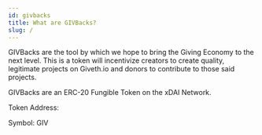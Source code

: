 ```yaml
---
id: givbacks
title: What are GIVBacks?
slug: /
---
```

GIVBacks are the tool by which we hope to bring the Giving Economy to the next level. This is a token will incentivize creators to create quality, legitimate projects on Giveth.io and donors to contribute to those said projects.

GIVBacks are an ERC-20 Fungible Token on the xDAI Network.

Token Address:

Symbol: GIV
